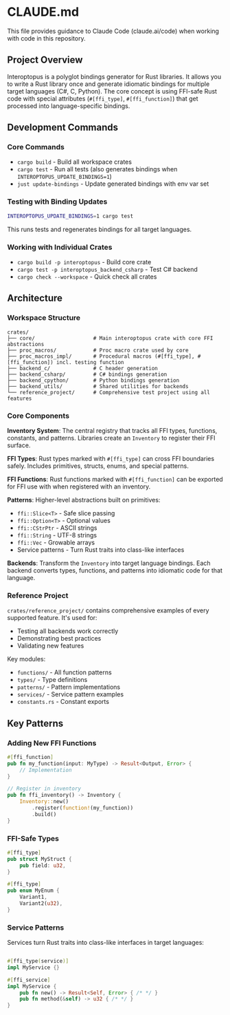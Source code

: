 # CLAUDE.md

This file provides guidance to Claude Code (claude.ai/code) when working with code in this repository.

## Project Overview

Interoptopus is a polyglot bindings generator for Rust libraries. It allows you to write a Rust library once and generate idiomatic bindings for multiple target languages (C#, C, Python). The core concept is using FFI-safe Rust code with special attributes (`#[ffi_type]`, `#[ffi_function]`) that get processed into language-specific bindings.

## Development Commands

### Core Commands
- `cargo build` - Build all workspace crates
- `cargo test` - Run all tests (also generates bindings when `INTEROPTOPUS_UPDATE_BINDINGS=1`)
- `just update-bindings` - Update generated bindings with env var set

### Testing with Binding Updates
```bash
INTEROPTOPUS_UPDATE_BINDINGS=1 cargo test
```
This runs tests and regenerates bindings for all target languages.

### Working with Individual Crates
- `cargo build -p interoptopus` - Build core crate
- `cargo test -p interoptopus_backend_csharp` - Test C# backend
- `cargo check --workspace` - Quick check all crates

## Architecture

### Workspace Structure
```
crates/
├── core/                   # Main interoptopus crate with core FFI abstractions
├── proc_macros/            # Proc macro crate used by core
├── proc_macros_impl/       # Procedural macros (#[ffi_type], #[ffi_function]) incl. testing function
├── backend_c/              # C header generation
├── backend_csharp/         # C# bindings generation
├── backend_cpython/        # Python bindings generation
├── backend_utils/          # Shared utilities for backends
└── reference_project/      # Comprehensive test project using all features
```

### Core Components

**Inventory System**: The central registry that tracks all FFI types, functions, constants, and patterns. Libraries create an `Inventory` to register their FFI surface.

**FFI Types**: Rust types marked with `#[ffi_type]` can cross FFI boundaries safely. Includes primitives, structs, enums, and special patterns.

**FFI Functions**: Rust functions marked with `#[ffi_function]` can be exported for FFI use with when registered with an inventory.

**Patterns**: Higher-level abstractions built on primitives:
- `ffi::Slice<T>` - Safe slice passing
- `ffi::Option<T>` - Optional values
- `ffi::CStrPtr` - ASCII strings
- `ffi::String` - UTF-8 strings
- `ffi::Vec` - Growable arrays
- Service patterns - Turn Rust traits into class-like interfaces

**Backends**: Transform the `Inventory` into target language bindings. Each backend converts types, functions, and patterns into idiomatic code for that language.

### Reference Project
`crates/reference_project/` contains comprehensive examples of every supported feature. It's used for:
- Testing all backends work correctly
- Demonstrating best practices
- Validating new features

Key modules:
- `functions/` - All function patterns
- `types/` - Type definitions
- `patterns/` - Pattern implementations
- `services/` - Service pattern examples
- `constants.rs` - Constant exports

## Key Patterns

### Adding New FFI Functions
```rust
#[ffi_function]
pub fn my_function(input: MyType) -> Result<Output, Error> {
    // Implementation
}

// Register in inventory
pub fn ffi_inventory() -> Inventory {
    Inventory::new()
        .register(function!(my_function))
        .build()
}
```

### FFI-Safe Types
```rust
#[ffi_type]
pub struct MyStruct {
    pub field: u32,
}

#[ffi_type]
pub enum MyEnum {
    Variant1,
    Variant2(u32),
}
```

### Service Patterns
Services turn Rust traits into class-like interfaces in target languages:
```rust

#[ffi_type(service)]
impl MyService {}

#[ffi_service]
impl MyService {
    pub fn new() -> Result<Self, Error> { /* */ }
    pub fn method(&self) -> u32 { /* */ }
}
```


